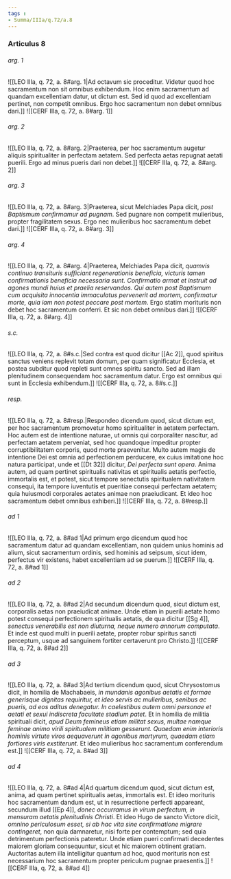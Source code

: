```yaml
---
tags : 
- Summa/IIIa/q.72/a.8
---
```


### Articulus 8

###### arg. 1
![[LEO IIIa, q. 72, a. 8#arg. 1|Ad octavum sic proceditur. Videtur quod hoc sacramentum non sit omnibus exhibendum. Hoc enim sacramentum ad quandam excellentiam datur, ut dictum est. Sed id quod ad excellentiam pertinet, non competit omnibus. Ergo hoc sacramentum non debet omnibus dari.]]
![[CERF IIIa, q. 72, a. 8#arg. 1]]

###### arg. 2
![[LEO IIIa, q. 72, a. 8#arg. 2|Praeterea, per hoc sacramentum augetur aliquis spiritualiter in perfectam aetatem. Sed perfecta aetas repugnat aetati puerili. Ergo ad minus pueris dari non debet.]]
![[CERF IIIa, q. 72, a. 8#arg. 2]]

###### arg. 3
![[LEO IIIa, q. 72, a. 8#arg. 3|Praeterea, sicut Melchiades Papa dicit, *post Baptismum confirmamur ad pugnam*. Sed pugnare non competit mulieribus, propter fragilitatem sexus. Ergo nec mulieribus hoc sacramentum debet dari.]]
![[CERF IIIa, q. 72, a. 8#arg. 3]]

###### arg. 4
![[LEO IIIa, q. 72, a. 8#arg. 4|Praeterea, Melchiades Papa dicit, *quamvis continuo transituris sufficiant regenerationis beneficia, victuris tamen confirmationis beneficia necessaria sunt. Confirmatio armat et instruit ad agones mundi huius et praelia reservandos. Qui autem post Baptismum cum acquisita innocentia immaculatus pervenerit ad mortem, confirmatur morte, quia iam non potest peccare post mortem*. Ergo statim morituris non debet hoc sacramentum conferri. Et sic non debet omnibus dari.]]
![[CERF IIIa, q. 72, a. 8#arg. 4]]

###### s.c.
![[LEO IIIa, q. 72, a. 8#s.c.|Sed contra est quod dicitur [[Ac 2]], quod spiritus sanctus veniens replevit totam domum, per quam significatur Ecclesia, et postea subditur quod repleti sunt omnes spiritu sancto. Sed ad illam plenitudinem consequendam hoc sacramentum datur. Ergo est omnibus qui sunt in Ecclesia exhibendum.]]
![[CERF IIIa, q. 72, a. 8#s.c.]]

###### resp.
![[LEO IIIa, q. 72, a. 8#resp.|Respondeo dicendum quod, sicut dictum est, per hoc sacramentum promovetur homo spiritualiter in aetatem perfectam. Hoc autem est de intentione naturae, ut omnis qui corporaliter nascitur, ad perfectam aetatem perveniat, sed hoc quandoque impeditur propter corruptibilitatem corporis, quod morte praevenitur. Multo autem magis de intentione Dei est omnia ad perfectionem perducere, ex cuius imitatione hoc natura participat, unde et [[Dt 32]] dicitur, *Dei perfecta sunt opera*. Anima autem, ad quam pertinet spiritualis nativitas et spiritualis aetatis perfectio, immortalis est, et potest, sicut tempore senectutis spiritualem nativitatem consequi, ita tempore iuventutis et pueritiae consequi perfectam aetatem; quia huiusmodi corporales aetates animae non praeiudicant. Et ideo hoc sacramentum debet omnibus exhiberi.]]
![[CERF IIIa, q. 72, a. 8#resp.]]

###### ad 1
![[LEO IIIa, q. 72, a. 8#ad 1|Ad primum ergo dicendum quod hoc sacramentum datur ad quandam excellentiam, non quidem unius hominis ad alium, sicut sacramentum ordinis, sed hominis ad seipsum, sicut idem, perfectus vir existens, habet excellentiam ad se puerum.]]
![[CERF IIIa, q. 72, a. 8#ad 1]]

###### ad 2
![[LEO IIIa, q. 72, a. 8#ad 2|Ad secundum dicendum quod, sicut dictum est, corporalis aetas non praeiudicat animae. Unde etiam in puerili aetate homo potest consequi perfectionem spiritualis aetatis, de qua dicitur [[Sg 4]], *senectus venerabilis est non diuturna, neque numero annorum computata*. Et inde est quod multi in puerili aetate, propter robur spiritus sancti perceptum, usque ad sanguinem fortiter certaverunt pro Christo.]]
![[CERF IIIa, q. 72, a. 8#ad 2]]

###### ad 3
![[LEO IIIa, q. 72, a. 8#ad 3|Ad tertium dicendum quod, sicut Chrysostomus dicit, in homilia de Machabaeis, *in mundanis agonibus aetatis et formae generisque dignitas requiritur, et ideo servis ac mulieribus, senibus ac pueris, ad eos aditus denegatur. In caelestibus autem omni personae et aetati et sexui indiscreta facultate stadium patet*. Et in homilia de militia spirituali dicit, *apud Deum femineus etiam militat sexus, multae namque feminae animo virili spiritualem militiam gesserunt. Quaedam enim interioris hominis virtute viros aequaverunt in agonibus martyrum, quaedam etiam fortiores viris exstiterunt*. Et ideo mulieribus hoc sacramentum conferendum est.]]
![[CERF IIIa, q. 72, a. 8#ad 3]]

###### ad 4
![[LEO IIIa, q. 72, a. 8#ad 4|Ad quartum dicendum quod, sicut dictum est, anima, ad quam pertinet spiritualis aetas, immortalis est. Et ideo morituris hoc sacramentum dandum est, ut in resurrectione perfecti appareant, secundum illud [[Ep 4]], *donec occurramus in virum perfectum, in mensuram aetatis plenitudinis Christi*. Et ideo Hugo de sancto Victore dicit, *omnino periculosum esset, si ab hac vita sine confirmatione migrare contingeret*, non quia damnaretur, nisi forte per contemptum; sed quia detrimentum perfectionis pateretur. Unde etiam pueri confirmati decedentes maiorem gloriam consequuntur, sicut et hic maiorem obtinent gratiam. Auctoritas autem illa intelligitur quantum ad hoc, quod morituris non est necessarium hoc sacramentum propter periculum pugnae praesentis.]]
![[CERF IIIa, q. 72, a. 8#ad 4]]


